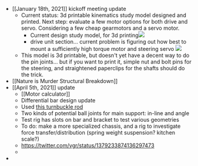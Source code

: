- [[January 18th, 2021]] kickoff meeting update
    - Current status: 3d printable kinematics study model designed and printed. Next step: evaluate a few motor options for both drive and servo. Considering a few cheap gearmotors and a servo motor.
        - Current design study model, for 3d printing![](https://firebasestorage.googleapis.com/v0/b/firescript-577a2.appspot.com/o/imgs%2Fapp%2FArtOfGig%2FoDJSmgdKW9.png?alt=media&token=adc74e54-1c82-43f1-b865-615d668cd7a2)
        - drive unit section... current problem is figuring out how best to mount a sufficiently high torque motor and steering servo ![](https://firebasestorage.googleapis.com/v0/b/firescript-577a2.appspot.com/o/imgs%2Fapp%2FArtOfGig%2FFbq_LiteAk.png?alt=media&token=80b6f359-c34a-4bac-a178-d0514ee61952)
    - This model is 3d printable, but doesn't yet have a decent way to do the pin joints... but if you want to print it, simple nut and bolt pins for the steering, and straightened paperclips for the shafts should do the trick.
- [[Nature is Murder Structural Breakdown]]
- [[April 5th, 2021]] update
    - [[Motor calculator]]
    - Differential bar design update
    - Used [this turnbuckle rod](https://www.amazon.com/gp/product/B07YNKPDLV/ref=ppx_yo_dt_b_asin_title_o00_s00?ie=UTF8&psc=1)
    - Two kinds of potential ball joints for main support: in-line and angle
    - Test rig has slots on bar and bracket to test various geometries
    - To do: make a more specialized chassis, and a rig to investigate force transfer/distribution (spring weight suspension? kitchen scale?)
    -   https://twitter.com/vgr/status/1379233874136297473
    - 
- 
